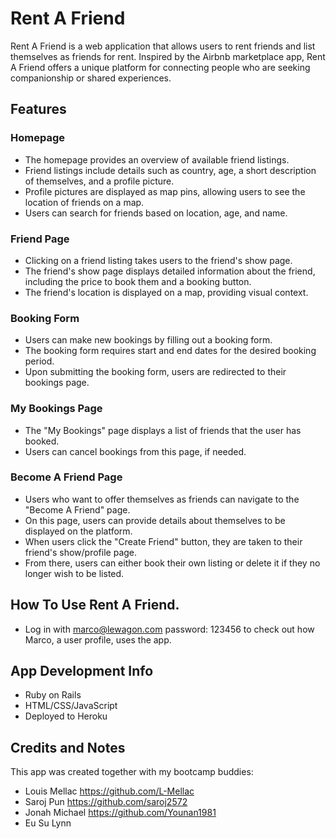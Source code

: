 # Rent A Friend
Rent A Friend is a web application that allows users to rent friends and list themselves as friends for rent. Inspired by the Airbnb marketplace app, Rent A Friend offers a unique platform for connecting people who are seeking companionship or shared experiences.

## Features
### Homepage
- The homepage provides an overview of available friend listings.
- Friend listings include details such as country, age, a short description of themselves, and a profile picture.
- Profile pictures are displayed as map pins, allowing users to see the location of friends on a map.
- Users can search for friends based on location, age, and name.

### Friend Page
- Clicking on a friend listing takes users to the friend's show page.
- The friend's show page displays detailed information about the friend, including the price to book them and a booking button.
- The friend's location is displayed on a map, providing visual context.

### Booking Form
- Users can make new bookings by filling out a booking form.
- The booking form requires start and end dates for the desired booking period.
- Upon submitting the booking form, users are redirected to their bookings page.

### My Bookings Page
- The "My Bookings" page displays a list of friends that the user has booked.
- Users can cancel bookings from this page, if needed.

### Become A Friend Page
- Users who want to offer themselves as friends can navigate to the "Become A Friend" page.
- On this page, users can provide details about themselves to be displayed on the platform.
- When users click the "Create Friend" button, they are taken to their friend's show/profile page.
- From there, users can either book their own listing or delete it if they no longer wish to be listed.

## How To Use Rent A Friend.
- Log in with marco@lewagon.com password: 123456 to check out how Marco, a user profile, uses the app.

## App Development Info
- Ruby on Rails
- HTML/CSS/JavaScript
- Deployed to Heroku

## Credits and Notes
This app was created together with my bootcamp buddies:
- Louis Mellac https://github.com/L-Mellac
- Saroj Pun https://github.com/saroj2572
- Jonah Michael https://github.com/Younan1981
- Eu Su Lynn 






